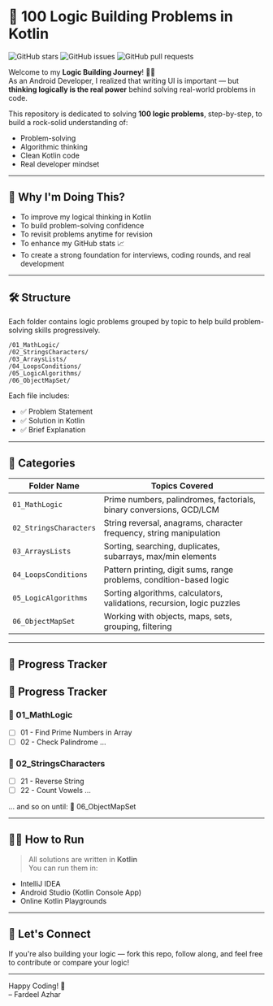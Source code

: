 # 🧠 100 Logic Building Problems in Kotlin

![GitHub stars](https://img.shields.io/github/stars/ChFardeelAzhar/100-Logic-Problems)
![GitHub issues](https://img.shields.io/github/issues/ChFardeelAzhar/100-Logic-Problems)
![GitHub pull requests](https://img.shields.io/github/issues-pr/ChFardeelAzhar/100-Logic-Problems)

Welcome to my **Logic Building Journey**! 👨‍💻  
As an Android Developer, I realized that writing UI is important — but **thinking logically is the real power** behind solving real-world problems in code.

This repository is dedicated to solving **100 logic problems**, step-by-step, to build a rock-solid understanding of:
- Problem-solving
- Algorithmic thinking
- Clean Kotlin code
- Real developer mindset

---

## 🚀 Why I'm Doing This?

- To improve my logical thinking in Kotlin
- To build problem-solving confidence
- To revisit problems anytime for revision
- To enhance my GitHub stats 📈
- To create a strong foundation for interviews, coding rounds, and real development

---

## 🛠 Structure

Each folder contains logic problems grouped by topic to help build problem-solving skills progressively.

```
/01_MathLogic/
/02_StringsCharacters/
/03_ArraysLists/
/04_LoopsConditions/
/05_LogicAlgorithms/
/06_ObjectMapSet/
```


Each file includes:
- ✅ Problem Statement
- ✅ Solution in Kotlin
- ✅ Brief Explanation

---

## 🧩 Categories

| Folder Name | Topics Covered |
|-------------|----------------|
| `01_MathLogic`         | Prime numbers, palindromes, factorials, binary conversions, GCD/LCM |
| `02_StringsCharacters` | String reversal, anagrams, character frequency, string manipulation |
| `03_ArraysLists`       | Sorting, searching, duplicates, subarrays, max/min elements |
| `04_LoopsConditions`   | Pattern printing, digit sums, range problems, condition-based logic |
| `05_LogicAlgorithms`   | Sorting algorithms, calculators, validations, recursion, logic puzzles |
| `06_ObjectMapSet`      | Working with objects, maps, sets, grouping, filtering |


---

## 📘 Progress Tracker

## 📘 Progress Tracker

### 📂 01_MathLogic
- [ ] 01 - Find Prime Numbers in Array
- [ ] 02 - Check Palindrome
...

### 📂 02_StringsCharacters
- [ ] 21 - Reverse String
- [ ] 22 - Count Vowels
...

... and so on until:
📂 06_ObjectMapSet


---

## 🧑‍💻 How to Run

> All solutions are written in **Kotlin**  
> You can run them in:
- IntelliJ IDEA
- Android Studio (Kotlin Console App)
- Online Kotlin Playgrounds

---

## 🙌 Let's Connect

If you're also building your logic — fork this repo, follow along, and feel free to contribute or compare your logic!

---

Happy Coding! 🚀  
– Fardeel Azhar



